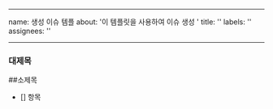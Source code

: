 ---
 name: 생성 이슈 템플
 about: '이 템플릿을 사용하여 이슈 생성 '
 title: ''
 labels: ''
 assignees: ''
 
 ---

### 대제목 

##소제목
- [] 항목

